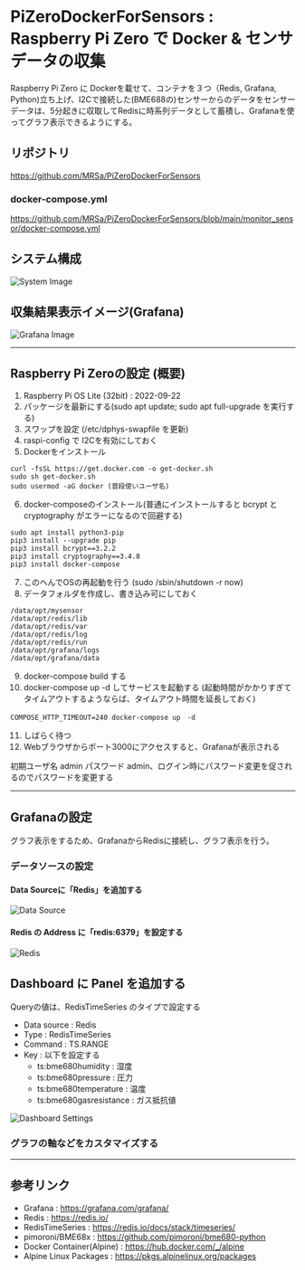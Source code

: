 # PiZeroDockerForSensors : Raspberry Pi Zero で Docker & センサデータの収集
Raspberry Pi Zero に Dockerを載せて、コンテナを３つ（Redis, Grafana, Python)立ち上げ、I2Cで接続した(BME688の)センサーからのデータをセンサーデータは、5分起きに収取してRedisに時系列データとして蓄積し、Grafanaを使ってグラフ表示できるようにする。

## リポジトリ
https://github.com/MRSa/PiZeroDockerForSensors

### docker-compose.yml
https://github.com/MRSa/PiZeroDockerForSensors/blob/main/monitor_sensor/docker-compose.yml

## システム構成
![System Image](https://github.com/MRSa/PiZeroDockerForSensors/blob/main/pics/pizero.jpg?raw=true)

## 収集結果表示イメージ(Grafana)
![Grafana Image](https://github.com/MRSa/PiZeroDockerForSensors/blob/main/pics/grafana.jpg?raw=true)

---------------------------------------

## Raspberry Pi Zeroの設定 (概要)
1. Raspberry Pi OS Lite (32bit) : 2022-09-22
2. パッケージを最新にする(sudo apt update; sudo apt full-upgrade を実行する)
3. スワップを設定 (/etc/dphys-swapfile を更新)
4. raspi-config で I2Cを有効にしておく
5. Dockerをインストール
```
curl -fsSL https://get.docker.com -o get-docker.sh
sudo sh get-docker.sh
sudo usermod -aG docker (普段使いユーザ名)
```
6. docker-composeのインストール(普通にインストールすると bcrypt と cryptography がエラーになるので回避する)
```
sudo apt install python3-pip
pip3 install --upgrade pip
pip3 install bcrypt==3.2.2
pip3 install cryptography==3.4.8
pip3 install docker-compose
```
7. このへんでOSの再起動を行う (sudo /sbin/shutdown -r now)
8. データフォルダを作成し、書き込み可にしておく
```
/data/opt/mysensor
/data/opt/redis/lib
/data/opt/redis/var
/data/opt/redis/log
/data/opt/redis/run
/data/opt/grafana/logs
/data/opt/grafana/data
```
9. docker-compose build する
10. docker-compose up -d してサービスを起動する (起動時間がかかりすぎてタイムアウトするようならば、タイムアウト時間を延長しておく)
```
COMPOSE_HTTP_TIMEOUT=240 docker-compose up　-d
```
11. しばらく待つ
12. Webブラウザからポート3000にアクセスすると、Grafanaが表示される

初期ユーザ名 admin パスワード admin、ログイン時にパスワード変更を促されるのでパスワードを変更する

---------------------------------------

## Grafanaの設定
グラフ表示をするため、GrafanaからRedisに接続し、グラフ表示を行う。

### データソースの設定
#### Data Sourceに「Redis」を追加する
![Data Source](https://github.com/MRSa/PiZeroDockerForSensors/blob/main/pics/datasource0.jpg?raw=true)

#### Redis の Address に「redis:6379」を設定する
![Redis](https://github.com/MRSa/PiZeroDockerForSensors/blob/main/pics/datasource.jpg?raw=true)

## Dashboard に Panel を追加する

Queryの値は、RedisTimeSeries のタイプで設定する
- Data source : Redis
- Type : RedisTimeSeries
- Command : TS.RANGE
- Key : 以下を設定する
  - ts:bme680humidity : 湿度
  - ts:bme680pressure : 圧力
  - ts:bme680temperature : 温度
  - ts:bme680gasresistance : ガス抵抗値

![Dashboard Settings](https://github.com/MRSa/PiZeroDockerForSensors/blob/main/pics/timeseries.jpg?raw=true)

### グラフの軸などをカスタマイズする

---------------------------------------
## 参考リンク
- Grafana : https://grafana.com/grafana/
- Redis : https://redis.io/
- RedisTimeSeries : https://redis.io/docs/stack/timeseries/
- pimoroni/BME68x : https://github.com/pimoroni/bme680-python
- Docker Container(Alpine) : https://hub.docker.com/_/alpine
- Alpine Linux Packages : https://pkgs.alpinelinux.org/packages
